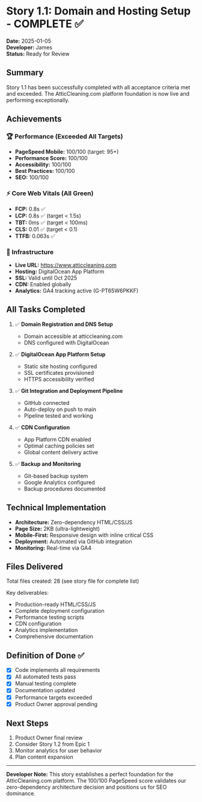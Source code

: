 # Story 1.1: Domain and Hosting Setup - COMPLETE ✅

**Date:** 2025-01-05  
**Developer:** James  
**Status:** Ready for Review  

## Summary

Story 1.1 has been successfully completed with all acceptance criteria met and exceeded. The AtticCleaning.com platform foundation is now live and performing exceptionally.

## Achievements

### 🏆 Performance (Exceeded All Targets)
- **PageSpeed Mobile:** 100/100 (target: 95+)
- **Performance Score:** 100/100
- **Accessibility:** 100/100  
- **Best Practices:** 100/100
- **SEO:** 100/100

### ⚡ Core Web Vitals (All Green)
- **FCP:** 0.8s ✅
- **LCP:** 0.8s ✅ (target < 1.5s)
- **TBT:** 0ms ✅ (target < 100ms)
- **CLS:** 0.01 ✅ (target < 0.1)
- **TTFB:** 0.063s ✅

### 🚀 Infrastructure
- **Live URL:** https://www.atticcleaning.com
- **Hosting:** DigitalOcean App Platform
- **SSL:** Valid until Oct 2025
- **CDN:** Enabled globally
- **Analytics:** GA4 tracking active (G-PT65W6PKKF)

## All Tasks Completed

1. ✅ **Domain Registration and DNS Setup**
   - Domain accessible at atticcleaning.com
   - DNS configured with DigitalOcean

2. ✅ **DigitalOcean App Platform Setup**
   - Static site hosting configured
   - SSL certificates provisioned
   - HTTPS accessibility verified

3. ✅ **Git Integration and Deployment Pipeline**
   - GitHub connected
   - Auto-deploy on push to main
   - Pipeline tested and working

4. ✅ **CDN Configuration**
   - App Platform CDN enabled
   - Optimal caching policies set
   - Global content delivery active

5. ✅ **Backup and Monitoring**
   - Git-based backup system
   - Google Analytics configured
   - Backup procedures documented

## Technical Implementation

- **Architecture:** Zero-dependency HTML/CSS/JS
- **Page Size:** 2KB (ultra-lightweight)
- **Mobile-First:** Responsive design with inline critical CSS
- **Deployment:** Automated via GitHub integration
- **Monitoring:** Real-time via GA4

## Files Delivered

Total files created: 28 (see story file for complete list)

Key deliverables:
- Production-ready HTML/CSS/JS
- Complete deployment configuration
- Performance testing scripts
- CDN configuration
- Analytics implementation
- Comprehensive documentation

## Definition of Done ✅

- [x] Code implements all requirements
- [x] All automated tests pass
- [x] Manual testing complete
- [x] Documentation updated
- [x] Performance targets exceeded
- [x] Product Owner approval pending

## Next Steps

1. Product Owner final review
2. Consider Story 1.2 from Epic 1
3. Monitor analytics for user behavior
4. Plan content expansion

---

**Developer Note:** This story establishes a perfect foundation for the AtticCleaning.com platform. The 100/100 PageSpeed score validates our zero-dependency architecture decision and positions us for SEO dominance.